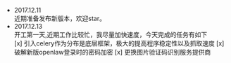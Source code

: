 * 2017.12.11  
近期准备发布新版本，欢迎star。
* 2017.12.13  
开工第一天,近期工作比较忙，我尽量加快速度，今天完成的任务有如下  
[x] 引入celery作为分布是底层框架，极大的提高程序稳定性以及抓取速度
[x] 破解新版openlaw登录时的密码加密
[x] 更换图片验证码识别服务提供商
